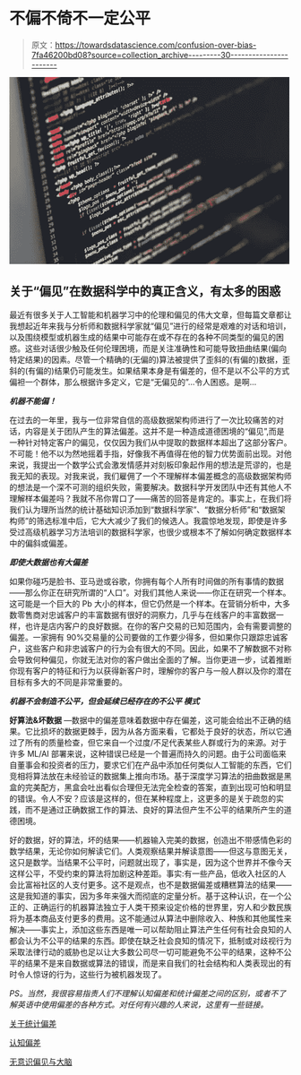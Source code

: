 # 不偏不倚不一定公平

> 原文：<https://towardsdatascience.com/confusion-over-bias-7fa46200bd08?source=collection_archive---------30----------------------->

![](img/73cd3d90d8f35e660cf20c366c74e45c.png)

## 关于“偏见”在数据科学中的真正含义，有太多的困惑

最近有很多关于人工智能和机器学习中的伦理和偏见的伟大文章，但每篇文章都让我想起近年来我与分析师和数据科学家就“偏见”进行的经常是艰难的对话和培训，以及围绕模型或机器生成的结果中可能存在或不存在的各种不同类型的偏见的困惑。这些对话很少触及任何伦理困境，而是关注准确性和可能导致扭曲结果(偏向特定结果)的因素。尽管一个精确的(无偏的)算法被提供了歪斜的(有偏的)数据，歪斜的(有偏的)结果仍可能发生。如果结果本身是有偏差的，但不是以不公平的方式偏袒一个群体，那么根据许多定义，它是“无偏见的”…令人困惑。是啊…

***机器不能偏！***

在过去的一年里，我与一位非常自信的高级数据架构师进行了一次比较痛苦的对话，内容是关于团队产生的算法偏差。这并不是一种造成道德困境的“偏见”,而是一种针对特定客户的偏见，仅仅因为我们从中提取的数据样本超出了这部分客户。不可能！他不以为然地摇着手指，好像我不再值得在他的智力优势面前出现。对他来说，我提出一个数学公式会激发情感并对刻板印象起作用的想法是荒谬的，也是我无知的表现。对我来说，我们雇佣了一个不理解样本偏差概念的高级数据架构师的想法是一个深不可测的组织失败，需要解决。数据科学开发团队中还有其他人不理解样本偏差吗？我就不吊你胃口了——痛苦的回答是肯定的。事实上，在我们将我们认为理所当然的统计基础知识添加到“数据科学家”、“数据分析师”和“数据架构师”的筛选标准中后，它大大减少了我们的候选人。我震惊地发现，即使是许多受过高级机器学习方法培训的数据科学家，也很少或根本不了解如何确定数据样本中的偏斜或偏差。

***即使大数据也有大偏差***

如果你碰巧是脸书、亚马逊或谷歌，你拥有每个人所有时间做的所有事情的数据——那么你正在研究所谓的“人口”。对我们其他人来说——你正在研究一个样本。这可能是一个巨大的 Pb 大小的样本，但它仍然是一个样本。在营销分析中，大多数零售商对忠诚客户的丰富数据有很好的洞察力，几乎与在线客户的丰富数据一样，也许是店内客户的良好数据。在你的客户交易的已知范围内，会有需要调整的偏差。一家拥有 90%交易量的公司要做的工作要少得多，但如果你只跟踪忠诚客户，这些客户和非忠诚客户的行为会有很大的不同。因此，如果不了解数据不对称会导致何种偏见，你就无法对你的客户做出全面的了解。当你更进一步，试着推断你现有客户的特征和行为以获得新客户时，理解你的客户与一般人群以及你的潜在目标有多大的不同是非常重要的。

***机器不会制造不公平，但会延续已经存在的不公平* *模式***

**好算法&坏数据** —数据中的偏差意味着数据中存在偏差，这可能会给出不正确的结果。它比损坏的数据更棘手，因为从各方面来看，它都处于良好的状态，所以它通过了所有的质量检查，但它来自一个过度/不足代表某些人群或行为的来源。对于许多 ML/AI 部署来说，这种错误已经是一个普遍而持久的问题。由于公司面临来自董事会和投资者的压力，要求它们在产品中添加任何类似人工智能的东西，它们竞相将算法放在未经验证的数据集上推向市场。基于深度学习算法的扭曲数据是黑盒的完美配方，黑盒会吐出看似合理但无法完全检查的答案，直到出现可怕和明显的错误。令人不安？应该是这样的，但在某种程度上，这更多的是关于疏忽的实践，而不是通过正确数据工作的算法、良好的算法但产生不公平的结果所产生的道德困境。

好的数据，好的算法，坏的结果——机器输入完美的数据，创造出不带感情色彩的数学结果，无论你如何解读它们。人类观察结果并解读意图——但这与意图无关，这只是数学。当结果不公平时，问题就出现了，事实是，因为这个世界并不像今天这样公平，不受约束的算法将加剧这种差距。事实:有一些产品，低收入社区的人会比富裕社区的人支付更多。这不是观点，也不是数据偏差或糟糕算法的结果——这是我知道的事实，因为多年来强大而彻底的定量分析。基于这种认识，在一个公正的、正确运行的机器算法独立于人类干预来设定价格的世界里，穷人和少数民族将为基本商品支付更多的费用。这不能通过从算法中删除收入、种族和其他属性来解决——事实上，添加这些东西是唯一可以帮助阻止算法产生任何有社会良知的人都会认为不公平的结果的东西。即使在缺乏社会良知的情况下，抵制或对歧视行为采取法律行动的威胁也足以让大多数公司尽一切可能避免不公平的结果，这种不公平的结果不是来自数据或算法的错误，而是来自我们的社会结构和人类表现出的有时令人惊讶的行为，这些行为被机器发现了。

*PS。当然，我很容易指责人们不理解认知偏差和统计偏差之间的区别，或者不了解英语中使用偏差的各种方式。对任何有兴趣的人来说，这里有一些链接。*

[关于统计偏差](https://data36.com/statistical-bias-types-explained/On)

[认知偏差](https://humanhow.com/en/list-of-cognitive-biases-with-examples/)

[无意识偏见与大脑](https://www.psychologytoday.com/us/blog/the-media-psychology-effect/201604/mris-reveal-unconscious-bias-in-the-brain)
